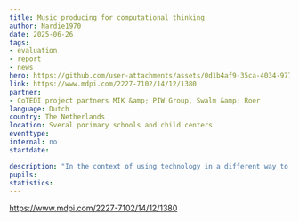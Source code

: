 ```yaml
---
title: Music producing for computational thinking
author: Nardie1970
date: 2025-06-26
tags: 
- evaluation
- report
- news
hero: https://github.com/user-attachments/assets/0d1b4af9-35ca-4034-9770-67d62b60de94
link: https://www.mdpi.com/2227-7102/14/12/1380
partner: 
- CoTEDI project partners MIK &amp; PIW Group, Swalm &amp; Roer
language: Dutch
country: The Netherlands
location: Sveral porimary schools and child centers
eventtype: 
internal: no
startdate: 

description: "In the context of using technology in a different way to develop computational thinking (CT), the CoTEDI project links up with Dr Nardie Fanchamps&#39; research on the application of music producing with electronic software. This is to identify what impact creativity can have on developing CT, and what role can be attributed to different modalities. A scientific journal article is already published."
pupils: 
statistics: 
---
```


https://www.mdpi.com/2227-7102/14/12/1380

